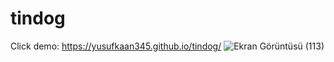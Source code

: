 # tindog

Click demo: https://yusufkaan345.github.io/tindog/
![Ekran Görüntüsü (113)](https://user-images.githubusercontent.com/79467236/179180175-9c479328-bb77-4530-8f9a-68dc94f310a0.png)
